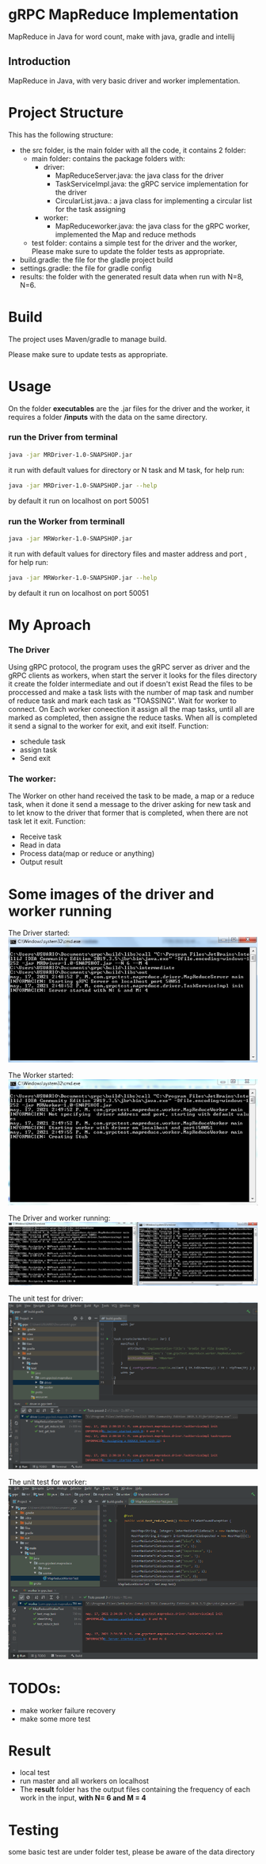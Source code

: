 # gRPC MapReduce Implementation 

MapReduce in Java for word count, make with java, gradle and intellij

## Introduction

MapReduce in Java, with very basic driver and worker implementation.


# Project Structure

This has the following structure: 

* the src folder, is the main folder with all the code, it contains 2 folder:
    - main folder: contains the package folders with:
        - driver:
            - MapReduceServer.java: the java class for the driver
            - TaskServiceImpl.java: the gRPC service implementation for the driver
            - CircularList.java.: a java class for implementing a circular list for the task assigning
       - worker:
            - MapReduceworker.java: the java class for the gRPC worker, implemented the Map and reduce methods
     - test folder: contains a simple test for the driver and the worker, Please make sure to update   the folder tests as appropriate.
* build.gradle: the file for the gladle project build
* settings.gradle: the file for gradle config
* results: the folder with the generated result data when run with N=8, N=6.

# Build
The project uses Maven/gradle to manage build.

Please make sure to update tests as appropriate.

# Usage
 On the folder __executables__ are the .jar files for the driver and the worker, it requires a folder __/inputs__ with the data on the same directory.

### run the Driver from terminal
 ```bash
java -jar MRDriver-1.0-SNAPSHOP.jar
```
it run with default values for directory or N task and M task, for help run: 
 ```bash
java -jar MRDriver-1.0-SNAPSHOP.jar --help
```
by default it run on localhost on port 50051


### run the Worker from terminall
 ```bash
java -jar MRWorker-1.0-SNAPSHOP.jar
```
it run with default values for directory files and master address and port , for help run: 
 ```bash
java -jar MRWorker-1.0-SNAPSHOP.jar --help
```
by default it run on localhost on port 50051

# My Aproach

### The Driver
Using gRPC protocol, the program uses the gRPC server as driver and the gRPC clients as workers, when start the server it looks for the files directory
it create the folder intermediate and out if doesn't exist
Read the files to be proccessed and make a task lists with the number of map task and number of reduce task and mark each task as "TOASSING".
Wait for worker to connect.
On Each worker coneection it assign all the map tasks, until all are marked as completed, then assigne the reduce tasks.
When all is completed it send a signal to the worker for exit, and exit itself.
Function:

* schedule task
* assign task
* Send exit 

### The worker:
The Worker on other hand received the task to be made, a map or a reduce task, when it done it send a message to the driver asking for new task and to let know to the driver that former that is completed, when there are not task let it exit.
Function:

* Receive task
* Read in data
* Process data(map or reduce or anything)
* Output result

# Some images of the driver and worker running
The Driver started: 
![Image](https://github.com/ArmandDS/grpc_mapreduce_test/blob/main/images/driver_started.PNG)

The Worker started: 
![Image](https://github.com/ArmandDS/grpc_mapreduce_test/blob/main/images/worker_started.PNG)

The Driver and worker running:
![Image](https://github.com/ArmandDS/grpc_mapreduce_test/blob/main/images/driver_worker.PNG)

The unit test for driver:
![Image](https://github.com/ArmandDS/grpc_mapreduce_test/blob/main/images/test_driver.PNG)

The unit test for worker:
![Image](https://github.com/ArmandDS/grpc_mapreduce_test/blob/main/images/test_worker.PNG)


# TODOs:
* make worker failure recovery
* make some more test

# Result
* local test
* run master and all workers on localhost
* The __result__ folder has the output files containing the frequency of each work in the input, __with N= 6 and M = 4__

# Testing
some basic test are under folder test, please be aware of the data directory
